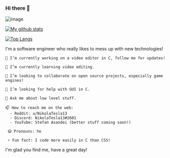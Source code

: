 ### Hi there 👋

![image](https://media.giphy.com/media/YOYsyk92SDEIVTuPIW/source.gif)

[![My github stats](https://github-readme-stats.vercel.app/api?username=nikolatesla13&show_icons=true&theme=blue-green)](https://github.com/nikolatesla13/)

[![Top Langs](https://github-readme-stats.vercel.app/api/top-langs/?username=nikolatesla13)](https://github.com/anuraghazra/github-readme-stats)

I'm a software engineer who really likes to mess up with new technologies!

    🔭 I’m currently working on a video editor in C, follow me for updates!

    🌱 I’m currently learning video editing.

    👯 I’m looking to collaborate on open source projects, especially game engines!

    🤔 I’m looking for help with GUI in C.

    💬 Ask me about low level stuff.
    
    📫 How to reach me on the web:
      - Reddit: u/NikolaTesla13
      - Discord: NikolaTesla13#2601
      - YouTube: Stefan Asandei (better stuff coming soon!)
      
     😄 Pronouns: he
     
     ⚡ Fun fact: I code more easily in C than CSS!
     
 I'm glad you find me, have a great day!
<!--
**NikolaTesla13/NikolaTesla13** is a ✨ _special_ ✨ repository because its `README.md` (this file) appears on your GitHub profile.

Here are some ideas to get you started:

- 🔭 I’m currently working on ...
- 🌱 I’m currently learning ...
- 👯 I’m looking to collaborate on ...
- 🤔 I’m looking for help with ...
- 💬 Ask me about ...
- 📫 How to reach me: ...
- 😄 Pronouns: ...
- ⚡ Fun fact: ...
-->
